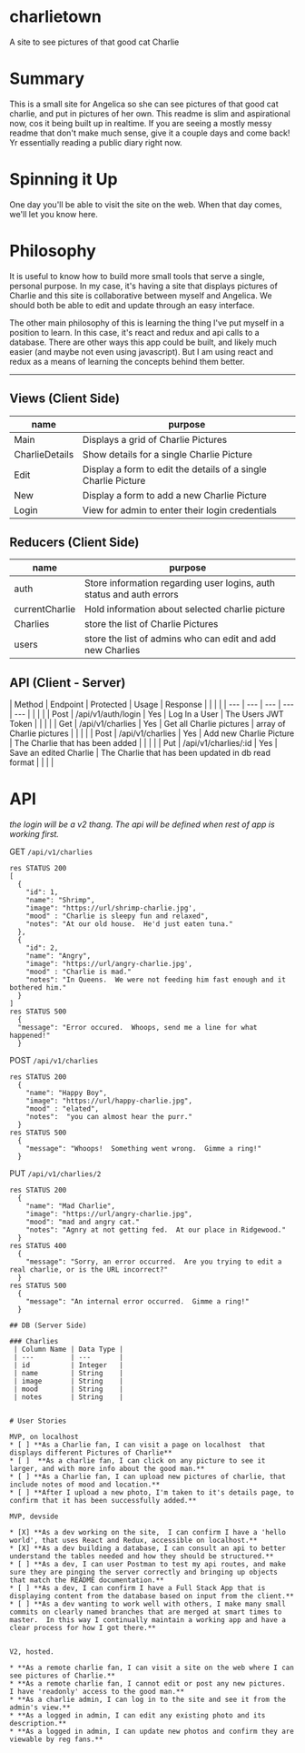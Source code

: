 # charlietown
A site to see pictures of that good cat Charlie

# Summary
This is a small site for Angelica so she can see pictures of that good cat charlie, and put in pictures of her own.  This readme is slim and aspirational now, cos it being built up in realtime.  If you are seeing a mostly messy readme that don't make much sense, give it a couple days and come back!  Yr essentially reading a public diary right now.

# Spinning it Up
One day you'll be able to visit the site on the web.  When that day comes, we'll let you know here.

# Philosophy

It is useful to know how to build more small tools that serve a single, personal purpose.  In my case, it's having a site that displays pictures of Charlie and this site is collaborative between myself and Angelica.  We should both be able to edit and update through an easy interface.

The other main philosophy of this is learning the thing I've put myself in a position to learn.  In this case, it's react and redux and api calls to a database.   There are other ways this app could be built, and likely much easier (and maybe not even using javascript).  But I am using react and redux as a means of learning the concepts behind them better.

---

## Views (Client Side)
  | name           | purpose                                                        |
  | ---            | ---                                                            |
  | Main           | Displays a grid of Charlie Pictures                            |
  | CharlieDetails | Show details for a single Charlie Picture                      |
  | Edit           | Display a form to edit the details of a single Charlie Picture |
  | New            | Display a form to add a new Charlie Picture                    |
  | Login          | View for admin to enter their login credentials                |

## Reducers (Client Side)

  | name           | purpose                                                              |
  | ---            | ---                                                                  |
  | auth           | Store information regarding user logins, auth status and auth errors |
  | currentCharlie | Hold information about selected charlie picture                      |
  | Charlies       | store the list of Charlie Pictures                                   |
  | users          | store the list of admins who can edit and add new Charlies           |

## API (Client - Server)

| Method | Endpoint             | Protected | Usage                    | Response                                            |   |   |   |
| ---    | ---                  | ---       | ---                      | ---                                                 |   |   |   |
| Post   | /api/v1/auth/login   | Yes       | Log In a User            | The Users JWT Token                                 |   |   |   |
| Get    | /api/v1/charlies     | Yes       | Get all Charlie pictures | array of Charlie pictures                           |   |   |   |
| Post   | /api/v1/charlies     | Yes       | Add new Charlie Picture  | The Charlie that has been added                     |   |   |   |
| Put    | /api/v1/charlies/:id | Yes       | Save an edited Charlie   | The Charlie that has been updated in db read format |   |   |   |


# API
_the login will be a v2 thang.  The api will be defined when rest of app is working first._

GET `/api/v1/charlies`

```
res STATUS 200
[
  {
    "id": 1,
    "name": "Shrimp",
    "image": "https://url/shrimp-charlie.jpg',
    "mood" : "Charlie is sleepy fun and relaxed",
    "notes": "At our old house.  He'd just eaten tuna."
  },
  {
    "id": 2,
    "name": "Angry",
    "image": "https://url/angry-charlie.jpg',
    "mood" : "Charlie is mad." 
    "notes": "In Queens.  We were not feeding him fast enough and it bothered him."
  }
]
res STATUS 500
  {
  "message": "Error occured.  Whoops, send me a line for what happened!"
  }
```

POST `/api/v1/charlies`

```
res STATUS 200
  {
    "name": "Happy Boy",
    "image": "https://url/happy-charlie.jpg",
    "mood" : "elated",
    "notes":  "you can almost hear the purr."
  }
res STATUS 500
  {
    "message": "Whoops!  Something went wrong.  Gimme a ring!"
  }
```

PUT `/api/v1/charlies/2`

```
res STATUS 200
  {
    "name": "Mad Charlie",
    "image": "https://url/angry-charlie.jpg",
    "mood": "mad and angry cat."
    "notes": "Agnry at not getting fed.  At our place in Ridgewood."
  }
res STATUS 400
  {
    "message": "Sorry, an error occurred.  Are you trying to edit a real charlie, or is the URL incorrect?"
  }
res STATUS 500
  {
    "message": "An internal error occurred.  Gimme a ring!"
  }

## DB (Server Side)

### Charlies
 | Column Name | Data Type |
 | ---         | ---       |
 | id          | Integer   |
 | name        | String    |
 | image       | String    |
 | mood        | String    |
 | notes       | String    |


# User Stories

MVP, on localhost
* [ ] **As a Charlie fan, I can visit a page on localhost  that displays different Pictures of Charlie**
* [ ]  **As a charlie fan, I can click on any picture to see it larger, and with more info about the good man.**
* [ ] **As a Charlie fan, I can upload new pictures of charlie, that include notes of mood and location.**
* [ ] **After I upload a new photo, I'm taken to it's details page, to confirm that it has been successfully added.**

MVP, devside

* [X] **As a dev working on the site,  I can confirm I have a 'hello world', that uses React and Redux, accessible on localhost.**
* [X] **As a dev building a database, I can consult an api to better understand the tables needed and how they should be structured.**
* [ ] **As a dev, I can user Postman to test my api routes, and make sure they are pinging the server correctly and bringing up objects that match the README documentation.**
* [ ] **As a dev, I can confirm I have a Full Stack App that is displaying content from the database based on input from the client.**
* [ ] **As a dev wanting to work well with others, I make many small commits on clearly named branches that are merged at smart times to master.  In this way I continually maintain a working app and have a clear process for how I got there.**


V2, hosted.

* **As a remote charlie fan, I can visit a site on the web where I can see pictures of Charlie.**
* **As a remote charlie fan, I cannot edit or post any new pictures.  I have 'readonly' access to the good man.**
* **As a charlie admin, I can log in to the site and see it from the admin's view.**
* **As a logged in admin, I can edit any existing photo and its description.**
* **As a logged in admin, I can update new photos and confirm they are viewable by reg fans.**

